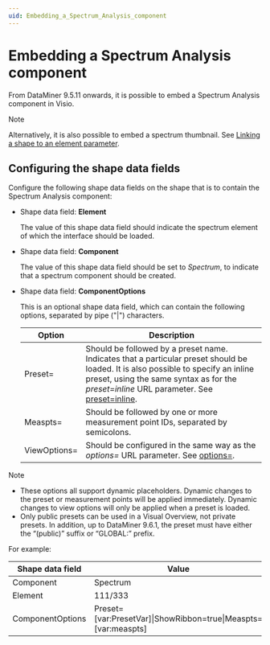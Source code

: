 ```yaml
---
uid: Embedding_a_Spectrum_Analysis_component
---
```


# Embedding a Spectrum Analysis component

From DataMiner 9.5.11 onwards, it is possible to embed a Spectrum Analysis component in Visio.

> [!NOTE]
> Alternatively, it is also possible to embed a spectrum thumbnail. See [Linking a shape to an element parameter](xref:Linking_a_shape_to_an_element_parameter).

## Configuring the shape data fields

Configure the following shape data fields on the shape that is to contain the Spectrum Analysis component:

- Shape data field: **Element**

    The value of this shape data field should indicate the spectrum element of which the interface should be loaded.

- Shape data field: **Component**

    The value of this shape data field should be set to *Spectrum*, to indicate that a spectrum component should be created.

- Shape data field: **ComponentOptions**

    This is an optional shape data field, which can contain the following options, separated by pipe ("\|") characters.

    | Option     | Description                                                                                                                                                                                                                                                                                                                               |
    |--------------|-------------------------------------------------------------------------------------------------------------------------------------------------------------------------------------------------------------------------------------------------------------------------------------------------------------------------------------------|
    | Preset=      | Should be followed by a preset name. Indicates that a particular preset should be loaded. It is also possible to specify an inline preset, using the same syntax as for the *preset=inline* URL parameter. See [preset=inline](xref:Opening_DataMiner_Cube#presetinline). |
    | Measpts=     | Should be followed by one or more measurement point IDs, separated by semicolons.                                                                                                                                                                                                                                                         |
    | ViewOptions= | Should be configured in the same way as the *options=* URL parameter. See [options=](xref:Opening_DataMiner_Cube#options).                                                                                                                                                |

> [!NOTE]
> - These options all support dynamic placeholders. Dynamic changes to the preset or measurement points will be applied immediately. Dynamic changes to view options will only be applied when a preset is loaded.
> - Only public presets can be used in a Visual Overview, not private presets. In addition, up to DataMiner 9.6.1, the preset must have either the “(public)” suffix or “GLOBAL:” prefix.

For example:

| Shape data field | Value                                                              |
|------------------|--------------------------------------------------------------------|
| Component        | Spectrum                                                           |
| Element          | 111/333                                                            |
| ComponentOptions | Preset=\[var:PresetVar\]\|ShowRibbon=true\|Measpts=\[var:measpts\] |
